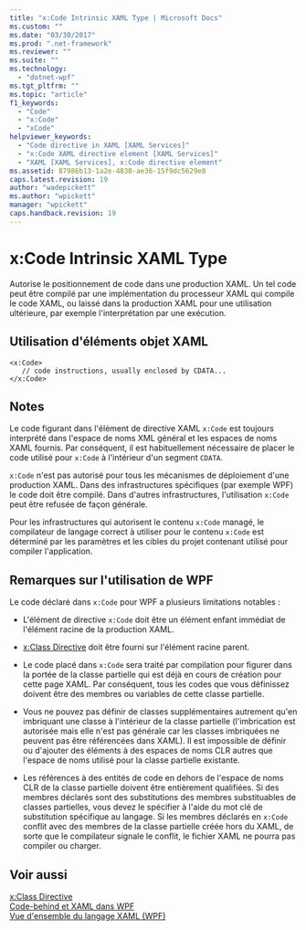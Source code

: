 ```yaml
---
title: "x:Code Intrinsic XAML Type | Microsoft Docs"
ms.custom: ""
ms.date: "03/30/2017"
ms.prod: ".net-framework"
ms.reviewer: ""
ms.suite: ""
ms.technology: 
  - "dotnet-wpf"
ms.tgt_pltfrm: ""
ms.topic: "article"
f1_keywords: 
  - "Code"
  - "x:Code"
  - "xCode"
helpviewer_keywords: 
  - "Code directive in XAML [XAML Services]"
  - "x:Code XAML directive element [XAML Services]"
  - "XAML [XAML Services], x:Code directive element"
ms.assetid: 87986b13-1a2e-4830-ae36-15f9dc5629e8
caps.latest.revision: 19
author: "wadepickett"
ms.author: "wpickett"
manager: "wpickett"
caps.handback.revision: 19
---
```

# x:Code Intrinsic XAML Type
Autorise le positionnement de code dans une production XAML.  Un tel code peut être compilé par une implémentation du processeur XAML qui compile le code XAML, ou laissé dans la production XAML pour une utilisation ultérieure, par exemple l'interprétation par une exécution.  
  
## Utilisation d'éléments objet XAML  
  
```  
<x:Code>  
   // code instructions, usually enclosed by CDATA...  
</x:Code>  
```  
  
## Notes  
 Le code figurant dans l'élément de directive XAML `x:Code` est toujours interprété dans l'espace de noms XML général et les espaces de noms XAML fournis.  Par conséquent, il est habituellement nécessaire de placer le code utilisé pour `x:Code` à l'intérieur d'un segment `CDATA`.  
  
 `x:Code` n'est pas autorisé pour tous les mécanismes de déploiement d'une production XAML.  Dans des infrastructures spécifiques \(par exemple WPF\) le code doit être compilé.  Dans d'autres infrastructures, l'utilisation `x:Code` peut être refusée de façon générale.  
  
 Pour les infrastructures qui autorisent le contenu `x:Code` managé, le compilateur de langage correct à utiliser pour le contenu `x:Code` est déterminé par les paramètres et les cibles du projet contenant utilisé pour compiler l'application.  
  
## Remarques sur l'utilisation de WPF  
 Le code déclaré dans `x:Code` pour WPF a plusieurs limitations notables :  
  
-   L'élément de directive `x:Code` doit être un élément enfant immédiat de l'élément racine de la production XAML.  
  
-   [x:Class Directive](../../../docs/framework/xaml-services/x-class-directive.md) doit être fourni sur l'élément racine parent.  
  
-   Le code placé dans `x:Code` sera traité par compilation pour figurer dans la portée de la classe partielle qui est déjà en cours de création pour cette page XAML.  Par conséquent, tous les codes que vous définissez doivent être des membres ou variables de cette classe partielle.  
  
-   Vous ne pouvez pas définir de classes supplémentaires autrement qu'en imbriquant une classe à l'intérieur de la classe partielle \(l'imbrication est autorisée mais elle n'est pas générale car les classes imbriquées ne peuvent pas être référencées dans XAML\).  Il est impossible de définir ou d'ajouter des éléments à des espaces de noms CLR autres que l'espace de noms utilisé pour la classe partielle existante.  
  
-   Les références à des entités de code en dehors de l'espace de noms CLR de la classe partielle doivent être entièrement qualifiées.  Si des membres déclarés sont des substitutions des membres substituables de classes partielles, vous devez le spécifier à l'aide du mot clé de substitution spécifique au langage.  Si les membres déclarés en `x:Code` conflit avec des membres de la classe partielle créée hors du XAML, de sorte que le compilateur signale le conflit, le fichier XAML ne pourra pas compiler ou charger.  
  
## Voir aussi  
 [x:Class Directive](../../../docs/framework/xaml-services/x-class-directive.md)   
 [Code\-behind et XAML dans WPF](../../../docs/framework/wpf/advanced/code-behind-and-xaml-in-wpf.md)   
 [Vue d'ensemble du langage XAML \(WPF\)](../../../docs/framework/wpf/advanced/xaml-overview-wpf.md)